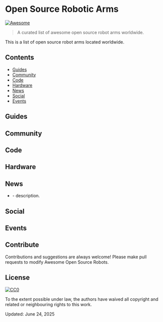 # Open Source Robotic Arms

[![Awesome](https://awesome.re/badge.svg)](https://awesome.re)

> A curated list of awesome open source robot arms worldwide.

This is a list of open source robot arms located worldwide. 


## Contents

- [Guides](#guides)
- [Community](#community)
- [Code](#code)
- [Hardware](#hardware)
- [News](#news)
- [Social](#social)
- [Events](#events)

## Guides


## Community



## Code


## Hardware





## News

- []() - description.


## Social



## Events


## Contribute

Contributions and suggestions are always welcome! Please make pull requests to modify Awesome Open Source Robots.

## License

[![CC0](https://mirrors.creativecommons.org/presskit/buttons/88x31/svg/cc-zero.svg)](https://creativecommons.org/publicdomain/zero/1.0/)

To the extent possible under law, the authors have waived all copyright and related or neighbouring rights to this work.

Updated: June 24, 2025
